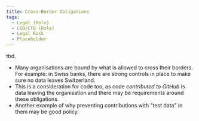 ```yaml
---
title: Cross-Border Obligations
tags: 
  - Legal (Role)
  - CIO/CTO (Role)
  - Legal Risk
  - Placeholder
---
```


<BoxOut title="Cross Border Obligations" image="/img/bok/regs/cross-border.png">

tbd.

 - Many organisations are bound by what is allowed to cross their borders.  For example:  in Swiss banks, there are strong controls in place to make sure no data leaves Switzerland.  
 - This is a consideration for code too, as code _contributed to GitHub_ is data leaving the organisation and there may be requirements around these obligations.
 - Another example of why preventing contributions with "test data" in them may be good policy.
 
</BoxOut>
